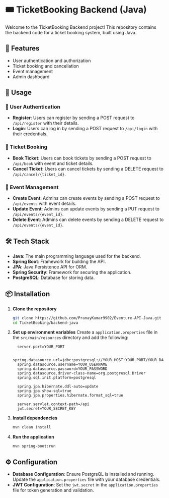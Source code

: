 # 🎟️ TicketBooking Backend (Java)

Welcome to the TicketBooking Backend project! This repository contains the backend code for a ticket booking system, built using Java.

## 🚀 Features

- User authentication and authorization
- Ticket booking and cancellation
- Event management
- Admin dashboard

## 📖 Usage

### 🔐 User Authentication

- **Register**: Users can register by sending a POST request to `/api/register` with their details.
- **Login**: Users can log in by sending a POST request to `/api/login` with their credentials.

### 🎫 Ticket Booking

- **Book Ticket**: Users can book tickets by sending a POST request to `/api/book` with event and ticket details.
- **Cancel Ticket**: Users can cancel tickets by sending a DELETE request to `/api/cancel/{ticket_id}`.

### 📅 Event Management

- **Create Event**: Admins can create events by sending a POST request to `/api/events` with event details.
- **Update Event**: Admins can update events by sending a PUT request to `/api/events/{event_id}`.
- **Delete Event**: Admins can delete events by sending a DELETE request to `/api/events/{event_id}`.

## 🛠️ Tech Stack

- **Java**: The main programming language used for the backend.
- **Spring Boot**: Framework for building the API.
- **JPA**: Java Persistence API for ORM.
- **Spring Security**: Framework for securing the application.
- **PostgreSQL**: Database for storing data.

## 📦 Installation

1. **Clone the repository**
    ```sh
    git clone https://github.com/PranayKumar9902/Eventure-API-Java.git
    cd TicketBooking/backend-java
    ```

2. **Set up environment variables**
    Create a `application.properties` file in the `src/main/resources` directory and add the following:
    ```properties
      server.port=YOUR_PORT

      spring.datasource.url=jdbc:postgresql://YOUR_HOST:YOUR_PORT/YOUR_DATABASE
      spring.datasource.username=YOUR_USERNAME
      spring.datasource.password=YOUR_PASSWORD
      spring.datasource.driver-class-name=org.postgresql.Driver
      spring.sql.init.platform=postgresql
     
      spring.jpa.hibernate.ddl-auto=update  
      spring.jpa.show-sql=true
      spring.jpa.properties.hibernate.format_sql=true
     
      server.servlet.context-path=/api
      jwt.secret=YOUR_SECRET_KEY

    ```

3. **Install dependencies**
    ```sh
    mvn clean install
    ```

4. **Run the application**
    ```sh
    mvn spring-boot:run
    ```

## ⚙️ Configuration

- **Database Configuration**: Ensure PostgrsQL is installed and running. Update the `application.properties` file with your database credentials.
- **JWT Configuration**: Set the `jwt.secret` in the `application.properties` file for token generation and validation.
